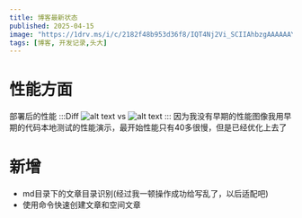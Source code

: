 ```yaml
---
title: 博客最新状态
published: 2025-04-15
image: "https://1drv.ms/i/c/2182f48b953d36f8/IQT4Nj2Vi_SCIIAhbzgAAAAAAYvClsQxMBLG4FQHBBb3UrM?width=7680&height=4320"
tags: [博客, 开发记录,头大]
---
```


# 性能方面

部署后的性能
:::Diff
![alt text](https://1drv.ms/i/c/2182f48b953d36f8/IQSdoflwMTP5So84GnSLMlZTATiiy4LGKIf9qs9TUlEFEhk?width=1024)
vs
![alt text](https://1drv.ms/i/c/2182f48b953d36f8/IQSGhNN6pB_KT7rDpeMvclznAQH5-xY2Jiu5Sk6de6LwOKE?width=1024)
:::
因为我没有早期的性能图像我用早期的代码本地测试的性能演示，最开始性能只有40多很慢，但是已经优化上去了

# 新增

- md目录下的文章目录识别(经过我一顿操作成功给写乱了，以后适配吧)
- 使用命令快速创建文章和空间文章